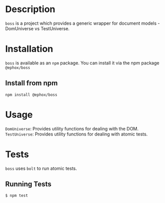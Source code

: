 # Description
`boss` is a project which provides a generic wrapper for document models - DomUniverse vs TestUniverse.
# Installation
`boss` is available as an `npm` package.  You can install it via the npm package `@ephox/boss`
## Install from npm
`npm install @ephox/boss`

# Usage
`DomUniverse`: Provides utility functions for dealing with the DOM.
`TestUniverse`: Provides utility functions for dealing with atomic tests.
# Tests
`boss` uses `bolt` to run atomic tests.
## Running Tests
`$ npm test`